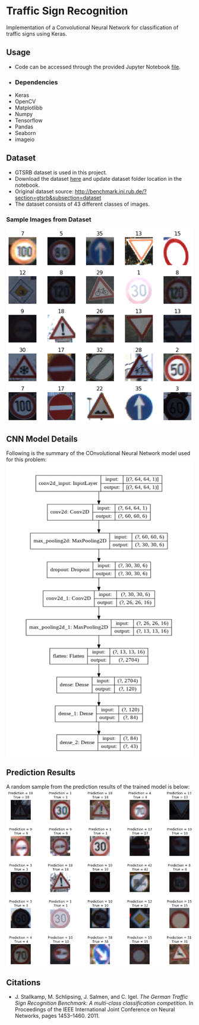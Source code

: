 # Traffic Sign Recognition

Implementation of a Convolutional Neural Network for classification of traffic signs using Keras.

## Usage
- Code can be accessed through the provided Jupyter Notebook [file](https://github.com/asadbinkhalid/Traffic-Sign-Recognition/blob/master/Traffic%20Sign%20Recognition.ipynb).
- ### Dependencies
- Keras
- OpenCV
- Matplotlibb
- Numpy
- Tensorflow
- Pandas
- Seaborn
- imageio

## Dataset
- GTSRB dataset is used in this project.
- Download the dataset [here](https://drive.google.com/drive/folders/1F2F7ZK62CHLIZWoOjEx-2T9OmWb96eDy?usp=sharing) and update dataset folder location in the notebook.
- Original dataset source: <http://benchmark.ini.rub.de/?section=gtsrb&subsection=dataset>
- The dataset consists of 43 different classes of images.

### Sample Images from Dataset
![Sample](https://github.com/asadbinkhalid/Traffic-Sign-Recognition/blob/master/Dataset%20Sample.png?raw=true)

## CNN Model Details
Following is the summary of the  COnvolutional Neural Network model used for this problem:
![Model](https://github.com/asadbinkhalid/Traffic-Sign-Recognition/blob/master/CNN%20Model.png)

## Prediction Results
A random sample from the prediction results of the trained model is below:
![Prediction](https://github.com/asadbinkhalid/Traffic-Sign-Recognition/blob/master/Prediction.png)

## Citations
- J. Stallkamp, M. Schlipsing, J. Salmen, and C. Igel. _The German Traffic Sign Recognition Benchmark: A multi-class classification competition_. In Proceedings of the IEEE International Joint Conference on Neural Networks, pages 1453–1460. 2011.
